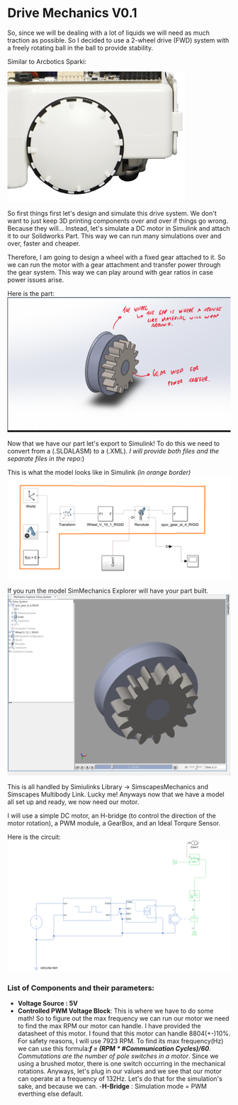 # Drive Mechanics V0.1

So, since we will be dealing with a lot of liquids we will need as much traction as possible. So I decided to use a 2-wheel drive (FWD) system with a freely rotating ball in the ball to provide stability.

Similar to Arcbotics Sparki:

![](Images/Wheel-concept.png)

So first things first let's design and simulate this drive system. We don't want to just keep 3D printing components over and over if things go wrong. Because they will... Instead, let's simulate a DC motor in Simulink and attach it to our Solidworks Part. This way we can run many simulations over and over, faster and cheaper.

Therefore, I am going to design a wheel with a fixed gear attached to it. So we can run the motor with a gear attachment and transfer power through the gear system. This way we can play around with gear ratios in case power issues arise.

Here is the part:
![](Images/Wheel-gear-part.png)

Now that we have our part let's export to Simulink! To do this we need to convert from a (.SLDALASM) to a (.XML).
*I will provide both files and the separate files in the repo*:)

This is what the model looks like in Simulink *(in orange border)*
![](Images/simulink-model.png)  

If you run the model SimMechanics Explorer will have your part built.
![](Images/SimMech-Part.png)


This is all handled by Simiulinks Library -> SimscapesMechanics and Simscapes Multibody Link. Lucky me!
Anyways now that we have a model all set up and ready, we now need our motor.

I will use a simple DC motor, an H-bridge (to control the direction of the motor rotation), a PWM module, a GearBox, and an Ideal Torqure Sensor.

Here is the circuit:
![](Images/Circuit-DC-motor.png)

### List of Components and their parameters:
- **Voltage Source : 5V**
- **Controlled PWM Voltage Block**: This is where we have to do some math! So to figure out the max frequency we can run our motor we need to find the max RPM our motor can handle. I have provided the datasheet of this motor.
I found that this motor can handle 8804(+-)10%. For safety reasons, I will use 7923 RPM. To find its max frequency(Hz) we can use this formula:***f = (RPM * #Communication Cycles)/60***. *Commutations are the number of pole switches in a motor*. Since we using a brushed motor, there is one switch occurring in the mechanical rotations. Anyways, let's plug in our values and we see that our motor can operate at a frequency of 132Hz. Let's do that for the simulation's sake, and because we can.
-**H-Bridge** : Simulation mode = PWM everthing else default.



